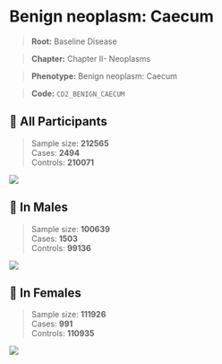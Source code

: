 # Benign neoplasm: Caecum

> **Root:** Baseline Disease  

> **Chapter:** Chapter II- Neoplasms  

> **Phenotype:** Benign neoplasm: Caecum  

> **Code:** `CD2_BENIGN_CAECUM`

## 🧪 All Participants  
> Sample size: **212565**  
> Cases: **2494**  
> Controls: **210071**
<img src="/Disease/Figures/ALL/Incidence/CD2_BENIGN_CAECUM.png"/>
<CsvTable src="/Disease_Data/ALL/Incidence/COX_CD2_BENIGN_CAECUM.csv" label="🔍 View full results" />

## 👨 In Males  
> Sample size: **100639**  
> Cases: **1503**  
> Controls: **99136**
<img src="/Disease/Figures/Male/Incidence/CD2_BENIGN_CAECUM.png"/>
<CsvTable src="/Disease_Data/Male/Incidence/COX_CD2_BENIGN_CAECUM.csv" label="🔍 View full results" />

## 👩 In Females  
> Sample size: **111926**  
> Cases: **991**  
> Controls: **110935**
<img src="/Disease/Figures/Female/Incidence/CD2_BENIGN_CAECUM.png"/>
<CsvTable src="/Disease_Data/Female/Incidence/COX_CD2_BENIGN_CAECUM.csv" label="🔍 View full results" />
